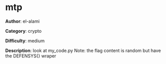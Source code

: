 # mtp

**Author**: el-alami

**Category**: crypto

**Difficulty**: medium

**Description**: look at my_code.py
                Note: the flag content is random but have the DEFENSYS{} wraper


